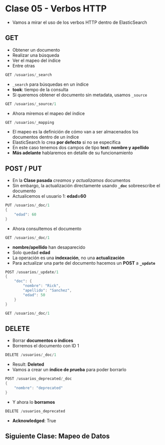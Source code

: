 # Clase 05 - Verbos HTTP
- Vamos a mirar el uso de los verbos HTTP dentro de ElasticSearch

## **GET**
- Obtener un documento
- Realizar una búsqueda 
- Ver el mapeo del índice
- Entre otras

```java
GET /usuarios/_search
```

- `_search` para búsquedas en un índice
- **took**: tiempo de la consulta
- Si queremos obtener el documento sin metadata, usamos `_source`

```java
GET /usuarios/_source/1
```

- Ahora miremos el mapeo del índice

```java
GET /usuarios/_mapping
```

- El mapeo es la definición de cómo van a ser almacenados los documentos dentro de un índice
- ElasticSearch lo crea **por defecto** si no se especifica
- En este caso tenemos dos campos de tipo **text: nombre y apellido**
- **Más adelante** hablaremos en detalle de su funcionamiento

## **POST / PUT**

- En la **Clase pasada** *creamos y actualizamos* documentos
- Sin embargo, la actualización directamente usando **`_doc`** sobreescribe el documento
- Actualicemos el usuario 1: **edad=60**

```java
PUT /usuarios/_doc/1
{
    "edad": 60
}
```

- Ahora consultemos el documento

```java
GET /usuarios/_doc/1
```

- **nombre/apellido** han desaparecido
- Solo quedad **edad**
- La operación es una **indexación**, no una **actualización**
- Para actualizar una parte del documento hacemos un **POST** a **`_update`**

```java
POST /usuarios/_update/1
{
	"doc": {
	    "nombre": "Rick",
	    "apellido": "Sanchez",
	    "edad": 50
	}
}
```

```java
GET /usuarios/_doc/1
```

## **DELETE**
- Borrar **documentos o índices**
- Borremos el documento con ID 1

```java
DELETE /usuarios/_doc/1
```

- Result: **Deleted**
- Vamos a crear un **índice de prueba** para poder borrarlo

```java
POST /usuarios_deprecated/_doc
{
	"nombre": "deprecated"
}
```

- Y ahora lo **borramos**

```java
DELETE /usuarios_deprecated
```
- **Acknowledged**: True


## Siguiente Clase: Mapeo de Datos
